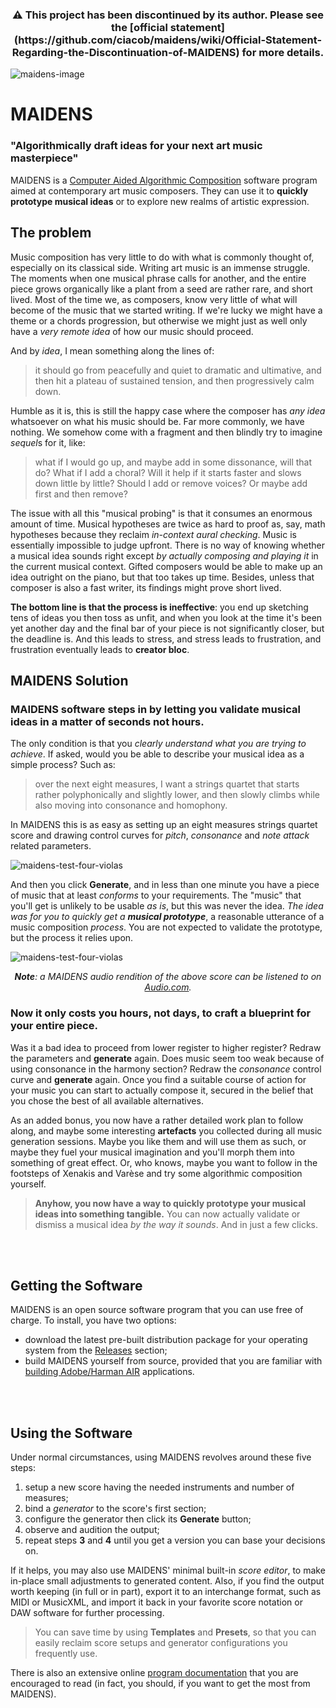 <h3 align="center">
⚠️ This project has been discontinued by its author. Please see the [official statement](https://github.com/ciacob/maidens/wiki/Official-Statement-Regarding-the-Discontinuation-of-MAIDENS) for more details.
</h3>

![maidens-image](identity/imagery/maidens.jpg)
# MAIDENS
### "Algorithmically draft ideas for your next art music masterpiece"
MAIDENS is a [Computer Aided Algorithmic Composition](https://scholar.google.ro/scholar?q=Computer+Aided+Algorithmic+Composition&hl=ro&as_sdt=0&as_vis=1&oi=scholart) software program aimed at contemporary art music composers. They can use it to **quickly prototype musical ideas** or to explore new realms of artistic expression.

## The problem
Music composition has very little to do with what is commonly thought of, especially on its classical side. Writing art music is an immense struggle. The moments when one musical phrase calls for another, and the entire piece grows organically like a plant from a seed are rather rare, and short lived. Most of the time we, as composers, know very little of what will become of the music that we started writing. If we're lucky we might have a theme or a chords progression, but otherwise we might just as well only have a *very remote idea* of how our music should proceed.

And by *idea*, I mean something along the lines of:

> it should go from peacefully and quiet to dramatic and ultimative, and then hit a plateau of sustained tension, and then progressively calm down.

Humble as it is, this is still the happy case where the composer has *any idea* whatsoever on what his music should be. Far more commonly, we have nothing.  We somehow come with a fragment and then blindly try to imagine *sequel*s for it, like:

> what if I would go up, and maybe add in some dissonance, will that do? What if I add a choral? Will it help if it starts faster and slows down little by little? Should I add or remove voices? Or maybe add first and then remove?

The issue with all this "musical probing" is that it consumes an enormous amount of time. Musical hypotheses are twice as hard to proof as, say, math hypotheses because they reclaim *in-context aural checking*. Music is essentially impossible to judge upfront. There is no way of knowing whether a musical idea sounds right except *by actually composing and playing it* in the current musical context. Gifted composers would be able to make up an idea outright on the piano, but that too takes up time. Besides, unless that composer is also a fast writer, its findings might prove short lived.

**The bottom line is that the process is ineffective**: you end up sketching tens of ideas you then toss as unfit, and when you look at the time it's been yet another day and the final bar of your piece is not significantly closer, but the deadline is. And this leads to stress, and stress leads to frustration, and frustration eventually leads to **creator bloc**.

## MAIDENS Solution
### MAIDENS software steps in by letting you validate musical ideas in a matter of seconds not hours.
The only condition is that you *clearly understand what you are trying to achieve*. If asked, would you be able to describe your musical idea as a simple process? Such as: 
> over the next eight measures, I want a strings quartet that starts rather polyphonically and slightly lower, and then slowly climbs while also moving into consonance and homophony.

In MAIDENS this is as easy as setting up an eight measures strings quartet score and drawing control curves for _pitch_, _consonance_ and _note attack_ related parameters.

![maidens-test-four-violas](identity/imagery/maidens-config-strings-quartet.png)

And then you click **Generate**, and in less than one minute you have a piece of music that at least _conforms_ to your requirements. The "music" that you'll get is unlikely to be usable _as is_, but this was never the idea. _The idea was for you to quickly get a **musical prototype**_, a reasonable utterance of a music composition _process_. You are not expected to validate the prototype, but the process it relies upon.

![maidens-test-four-violas](identity/imagery/maidens-test-strings-quartet.png)

<p class="columns-breaker" align="center"><i><b>Note</b>: a MAIDENS audio rendition of the above score can be listened to on <a href="https://audio.com/claudius-tiberiu-iacob/audio/maidens-strings-quartet-test" target="_blank" rel="noopener noreferrer">Audio.com</a>.</i></p>

### Now it only costs you hours, not days, to craft a blueprint for your entire piece.
Was it a bad idea to proceed from lower register to higher register? Redraw the parameters and **generate** again. Does music seem too weak because of using consonance in the harmony section? Redraw the _consonance_ control curve and **generate** again. Once you find a suitable course of action for your music you can start to actually compose it, secured in the belief that you chose the best of all available alternatives.

As an added bonus, you now have a rather detailed work plan to follow along, and maybe some interesting **artefacts** you collected during all music generation sessions. Maybe you like them and will use them as such, or maybe they fuel your musical imagination and you'll morph them into something of great effect. Or, who knows, maybe you want to follow in the footsteps of Xenakis and Varèse and try some algorithmic composition yourself. 

> **Anyhow, you now have a way to quickly prototype your musical ideas into something tangible.** You can now actually validate or dismiss a musical idea _by the way it sounds_. And in just a few clicks.

<br/>
<br/>

## Getting the Software
MAIDENS is an open source software program that you can use free of charge. To install, you have two options:
- download the latest pre-built distribution package for your operating system from the [Releases](https://github.com/ciacob/maidens/releases) section;
- build MAIDENS yourself from source, provided that you are familiar with [building Adobe/Harman AIR](https://airsdk.dev/docs) applications.

<br/>
<br/>

## Using the Software
Under normal circumstances, using MAIDENS revolves around these five steps:
1. setup a new score having the needed instruments and number of measures;
2. bind a *generator* to the score's first section;
3. configure the generator then click its **Generate** button;
4. observe and audition the output;
5. repeat steps **3** and **4** until you get a version you can base your decisions on. 

If it helps, you may also use MAIDENS' minimal built-in *score editor*, to make in-place small adjustments to generated content. Also, if you find the output worth keeping (in full or in part), export it to an interchange format, such as MIDI or MusicXML, and import it back in your favorite score notation or DAW software for further processing.

> You can save time by using **Templates** and **Presets**, so that you can easily reclaim score setups and generator configurations you frequently use.

There is also an extensive online [program documentation](https://github.com/ciacob/maidens/wiki) that you are encouraged to read (in fact, you should, if you want to get the most from MAIDENS).

